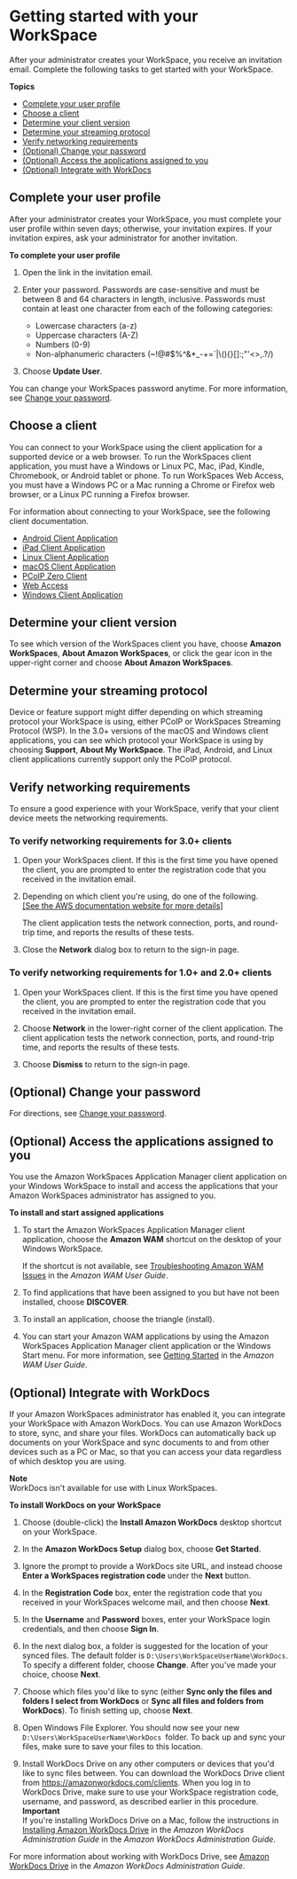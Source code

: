 # Getting started with your WorkSpace<a name="workspaces-user-getting-started"></a>

After your administrator creates your WorkSpace, you receive an invitation email\. Complete the following tasks to get started with your WorkSpace\.

**Topics**
+ [Complete your user profile](#complete-registration)
+ [Choose a client](#choose-client)
+ [Determine your client version](#determine-version)
+ [Determine your streaming protocol](#determine-protocol)
+ [Verify networking requirements](#verify-requirements)
+ [\(Optional\) Change your password](#change-workspaces-password)
+ [\(Optional\) Access the applications assigned to you](#access-wam-apps)
+ [\(Optional\) Integrate with WorkDocs](#workdocs-integration)

## Complete your user profile<a name="complete-registration"></a>

After your administrator creates your WorkSpace, you must complete your user profile within seven days; otherwise, your invitation expires\. If your invitation expires, ask your administrator for another invitation\.

**To complete your user profile**

1. Open the link in the invitation email\.

1. Enter your password\. Passwords are case\-sensitive and must be between 8 and 64 characters in length, inclusive\. Passwords must contain at least one character from each of the following categories:
   + Lowercase characters \(a\-z\)
   + Uppercase characters \(A\-Z\)
   + Numbers \(0\-9\)
   + Non\-alphanumeric characters \(\~\!@\#$%^&\*\_\-\+=`\|\\\(\)\{\}\[\]:;"'<>,\.?/\)

1. Choose **Update User**\.

You can change your WorkSpaces password anytime\. For more information, see [Change your password](manage_workspace_client.md#client-change-password)\.

## Choose a client<a name="choose-client"></a>

You can connect to your WorkSpace using the client application for a supported device or a web browser\. To run the WorkSpaces client application, you must have a Windows or Linux PC, Mac, iPad, Kindle, Chromebook, or Android tablet or phone\. To run WorkSpaces Web Access, you must have a Windows PC or a Mac running a Chrome or Firefox web browser, or a Linux PC running a Firefox browser\.

For information about connecting to your WorkSpace, see the following client documentation\.
+ [Android Client Application](amazon-workspaces-android-client.md)
+ [iPad Client Application](amazon-workspaces-ipad-client.md)
+ [Linux Client Application](amazon-workspaces-linux-client.md)
+ [macOS Client Application](amazon-workspaces-osx-client.md)
+ [PCoIP Zero Client](amazon-workspaces-pcoip-zero-client.md)
+ [Web Access](amazon-workspaces-web-access.md)
+ [Windows Client Application](amazon-workspaces-windows-client.md)

## Determine your client version<a name="determine-version"></a>

To see which version of the WorkSpaces client you have, choose **Amazon WorkSpaces**, **About Amazon WorkSpaces**, or click the gear icon in the upper\-right corner and choose **About Amazon WorkSpaces**\.

## Determine your streaming protocol<a name="determine-protocol"></a>

Device or feature support might differ depending on which streaming protocol your WorkSpace is using, either PCoIP or WorkSpaces Streaming Protocol \(WSP\)\. In the 3\.0\+ versions of the macOS and Windows client applications, you can see which protocol your WorkSpace is using by choosing **Support**, **About My WorkSpace**\. The iPad, Android, and Linux client applications currently support only the PCoIP protocol\.

## Verify networking requirements<a name="verify-requirements"></a>

To ensure a good experience with your WorkSpace, verify that your client device meets the networking requirements\.

### To verify networking requirements for 3\.0\+ clients<a name="verify-requirements-new-clients"></a>

1. Open your WorkSpaces client\. If this is the first time you have opened the client, you are prompted to enter the registration code that you received in the invitation email\.

1. Depending on which client you're using, do one of the following\.    
[\[See the AWS documentation website for more details\]](http://docs.aws.amazon.com/workspaces/latest/userguide/workspaces-user-getting-started.html)

   The client application tests the network connection, ports, and round\-trip time, and reports the results of these tests\.

1. Close the **Network** dialog box to return to the sign\-in page\.

### To verify networking requirements for 1\.0\+ and 2\.0\+ clients<a name="verify-requirements-legacy-clients"></a>

1. Open your WorkSpaces client\. If this is the first time you have opened the client, you are prompted to enter the registration code that you received in the invitation email\.

1. Choose **Network** in the lower\-right corner of the client application\. The client application tests the network connection, ports, and round\-trip time, and reports the results of these tests\.

1. Choose **Dismiss** to return to the sign\-in page\.

## \(Optional\) Change your password<a name="change-workspaces-password"></a>

For directions, see [Change your password](manage_workspace_client.md#client-change-password)\.

## \(Optional\) Access the applications assigned to you<a name="access-wam-apps"></a>

You use the Amazon WorkSpaces Application Manager client application on your Windows WorkSpace to install and access the applications that your Amazon WorkSpaces administrator has assigned to you\.

**To install and start assigned applications**

1. To start the Amazon WorkSpaces Application Manager client application, choose the **Amazon WAM** shortcut on the desktop of your Windows WorkSpace\.

   If the shortcut is not available, see [Troubleshooting Amazon WAM Issues](http://docs.aws.amazon.com/wam/latest/userguide/troubleshooting.html) in the *Amazon WAM User Guide*\.

1. To find applications that have been assigned to you but have not been installed, choose **DISCOVER**\.

1. To install an application, choose the triangle \(install\)\.

1. You can start your Amazon WAM applications by using the Amazon WorkSpaces Application Manager client application or the Windows Start menu\. For more information, see [Getting Started](http://docs.aws.amazon.com/wam/latest/userguide/) in the *Amazon WAM User Guide*\.

## \(Optional\) Integrate with WorkDocs<a name="workdocs-integration"></a>

If your Amazon WorkSpaces administrator has enabled it, you can integrate your WorkSpace with Amazon WorkDocs\. You can use Amazon WorkDocs to store, sync, and share your files\. WorkDocs can automatically back up documents on your WorkSpace and sync documents to and from other devices such as a PC or Mac, so that you can access your data regardless of which desktop you are using\.

**Note**  
WorkDocs isn't available for use with Linux WorkSpaces\.

**To install WorkDocs on your WorkSpace**

1. Choose \(double\-click\) the **Install Amazon WorkDocs** desktop shortcut on your WorkSpace\.

1. In the **Amazon WorkDocs Setup** dialog box, choose **Get Started**\.

1. Ignore the prompt to provide a WorkDocs site URL, and instead choose **Enter a WorkSpaces registration code** under the **Next** button\.

1. In the **Registration Code** box, enter the registration code that you received in your WorkSpaces welcome mail, and then choose **Next**\.

1. In the **Username** and **Password** boxes, enter your WorkSpace login credentials, and then choose **Sign In**\.

1. In the next dialog box, a folder is suggested for the location of your synced files\. The default folder is `D:\Users\WorkSpaceUserName\WorkDocs`\. To specify a different folder, choose **Change**\. After you've made your choice, choose **Next**\. 

1. Choose which files you'd like to sync \(either **Sync only the files and folders I select from WorkDocs** or **Sync all files and folders from WorkDocs**\)\. To finish setting up, choose **Next**\.

1. Open Windows File Explorer\. You should now see your new `D:\Users\WorkSpaceUserName\WorkDocs `folder\. To back up and sync your files, make sure to save your files to this location\.

1. Install WorkDocs Drive on any other computers or devices that you'd like to sync files between\. You can download the WorkDocs Drive client from [https://amazonworkdocs\.com/clients](https://amazonworkdocs.com/clients)\. When you log in to WorkDocs Drive, make sure to use your WorkSpace registration code, username, and password, as described earlier in this procedure\.
**Important**  
If you're installing WorkDocs Drive on a Mac, follow the instructions in [Installing Amazon WorkDocs Drive](https://docs.aws.amazon.com/workdocs/latest/userguide/drive_install.html) in the *Amazon WorkDocs Administration Guide* in the *Amazon WorkDocs Administration Guide*\.

For more information about working with WorkDocs Drive, see [Amazon WorkDocs Drive](https://docs.aws.amazon.com/workdocs/latest/userguide/workdocs_drive_help.html) in the *Amazon WorkDocs Administration Guide*\.